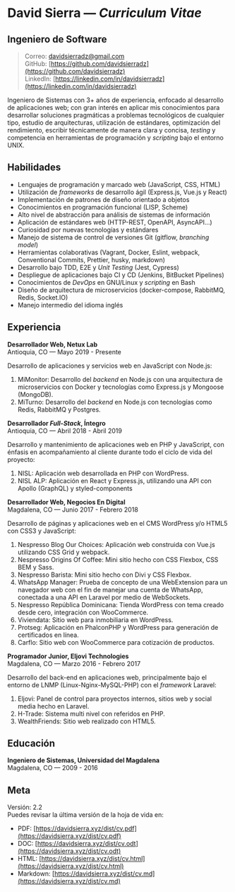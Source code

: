# David Sierra — _Curriculum Vitae_

## Ingeniero de Software

> Correo: [davidsierradz@gmail.com](mailto:davidsierradz@gmail.com)  
> GitHub: [https://github.com/davidsierradz](https://github.com/davidsierradz)  
> LinkedIn: [https://linkedin.com/in/davidsierradz](https://linkedin.com/in/davidsierradz)

Ingeniero de Sistemas con 3+ años de experiencia, enfocado al desarrollo de aplicaciones web; con gran interés en aplicar mis conocimientos para desarrollar soluciones pragmáticas a problemas tecnológicos de cualquier tipo, estudio de arquitecturas, utilización de estándares, optimización del rendimiento, escribir técnicamente de manera clara y concisa, _testing_ y competencia en herramientas de programación y _scripting_ bajo el entorno UNIX.

## Habilidades

- Lenguajes de programación y marcado web (JavaScript, CSS, HTML)
- Utilización de _frameworks_ de desarrollo ágil (Express.js, Vue.js y React)
- Implementación de patrones de diseño orientado a objetos
- Conocimientos en programación funcional (LISP, Scheme)
- Alto nivel de abstracción para análisis de sistemas de información
- Aplicación de estándares web (HTTP-REST, OpenAPI, AsyncAPI...)
- Curiosidad por nuevas tecnologías y estándares
- Manejo de sistema de control de versiones Git (gitflow, _branching model_)
- Herramientas colaborativas (Vagrant, Docker, Eslint, webpack, Conventional Commits, Prettier, husky, markdown)
- Desarrollo bajo TDD, E2E y _Unit Testing_ (Jest, Cypress)
- Despliegue de aplicaciones bajo CI y CD (Jenkins, BitBucket Pipelines)
- Conocimientos de _DevOps_ en GNU/Linux y _scripting_ en Bash
- Diseño de arquitectura de microservicios (docker-compose, RabbitMQ, Redis, Socket.IO)
- Manejo intermedio del idioma inglés

## Experiencia

**Desarrollador Web, Netux Lab**  
Antioquia, CO — Mayo 2019 - Presente

Desarrollo de aplicaciones y servicios web en JavaScript con Node.js:

1. MiMonitor: Desarrollo del _backend_ en Node.js con una arquitectura de microservicios con Docker y tecnologías como Express.js y Mongoose (MongoDB).
2. MiTurno: Desarrollo del _backend_ en Node.js con tecnologías como Redis, RabbitMQ y Postgres.

**Desarrollador _Full-Stack_, Íntegro**  
Antioquia, CO — Abril 2018 - Abril 2019

Desarrollo y mantenimiento de aplicaciones web en PHP y JavaScript, con énfasis en acompañamiento al cliente durante todo el ciclo de vida del proyecto:

1. NISL: Aplicación web desarrollada en PHP con WordPress.
2. NISL ALP: Aplicación en React y Express.js, utilizando una API con Apollo (GraphQL) y styled-components

**Desarrollador Web, Negocios En Digital**  
Magdalena, CO — Junio 2017 - Febrero 2018

Desarrollo de páginas y aplicaciones web en el CMS WordPress y/o HTML5 con CSS3 y JavaScript:

1. Nespresso Blog Our Choices: Aplicación web construida con Vue.js utilizando CSS Grid y webpack.
2. Nespresso Origins Of Coffee: Mini sitio hecho con CSS Flexbox, CSS BEM y Sass.
3. Nespresso Barista: Mini sitio hecho con Divi y CSS Flexbox.
4. WhatsApp Manager: Prueba de concepto de una WebExtension para un navegador web con el fin de manejar una cuenta de WhatsApp, conectada a una API en Laravel por medio de WebSockets.
5. Nespresso República Dominicana: Tienda WordPress con tema creado desde cero, integración con WooCommerce.
6. Viviendata: Sitio web para inmobiliaria en WordPress.
7. Protseg: Aplicación en PhalconPHP y WordPress para generación de certificados en línea.
8. Carflo: Sitio web con WooCommerce para cotización de productos.

**Programador Junior, Eljovi Technologies**  
Magdalena, CO — Marzo 2016 - Febrero 2017

Desarrollo del back-end en aplicaciones web, principalmente bajo el entorno de LNMP (Linux-Nginx-MySQL-PHP) con el _framework_ Laravel:

1. Eljovi: Panel de control para proyectos internos, sitios web y social media hecho en Laravel.
2. H-Trade: Sistema multi nivel con referidos en PHP.
3. WealthFriends: Sitio web realizado con HTML5.

## Educación

**Ingeniero de Sistemas, Universidad del Magdalena**  
Magdalena, CO — 2009 - 2016

## Meta

Versión: 2.2  
Puedes revisar la última versión de la hoja de vida en:

- PDF: [https://davidsierra.xyz/dist/cv.pdf](https://davidsierra.xyz/dist/cv.pdf)
- DOC: [https://davidsierra.xyz/dist/cv.odt](https://davidsierra.xyz/dist/cv.odt)
- HTML: [https://davidsierra.xyz/dist/cv.html](https://davidsierra.xyz/dist/cv.html)
- Markdown: [https://davidsierra.xyz/dist/cv.md](https://davidsierra.xyz/dist/cv.md)
